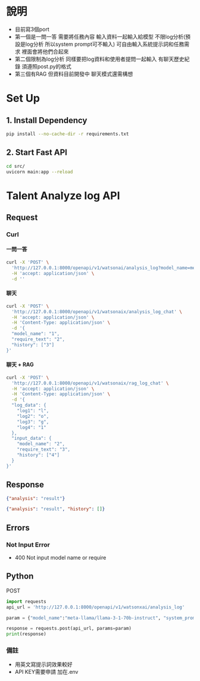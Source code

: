 # 說明
- 目前寫3個port 
- 第一個是一問一答 需要將任務內容 輸入資料一起輸入給模型 不限log分析(預設是log分析 所以system prompt可不輸入) 可自由輸入系統提示詞和任務需求 裡面會將他們合起來
- 第二個限制為log分析 同樣要把log資料和使用者提問一起輸入 有聊天歷史紀錄 須遵照post.py的格式
- 第三個有RAG 但資料目前開發中 聊天模式還需構想

# Set Up
## 1. Install Dependency
```bash
pip install --no-cache-dir -r requirements.txt
```

## 2. Start Fast API
```bash
cd src/
uvicorn main:app --reload
```

# Talent Analyze log API

## Request
### Curl
#### 一問一答
``` bash
curl -X 'POST' \
  'http://127.0.0.1:8000/openapi/v1/watsonai/analysis_log?model_name=meta-llama%2Fllama-3-1-70b-instruct&system_prompt=1&require_text=2' \
  -H 'accept: application/json' \
  -d ''
```

#### 聊天
``` bash
curl -X 'POST' \
  'http://127.0.0.1:8000/openapi/v1/watsonaix/analysis_log_chat' \
  -H 'accept: application/json' \
  -H 'Content-Type: application/json' \
  -d '{
  "model_name": "1",
  "require_text": "2",
  "history": ["3"]
}'
```

#### 聊天 + RAG
```bash
curl -X 'POST' \
  'http://127.0.0.1:8000/openapi/v1/watsonaix/rag_log_chat' \
  -H 'accept: application/json' \
  -H 'Content-Type: application/json' \
  -d '{
  "log_data": {
    "log1": "l",
    "log2": "o",
    "log3": "g",
    "log4": "1"
  },
  "input_data": {
    "model_name": "2",
    "require_text": "3",
    "history": ["4"]
  }
}'
```

## Response

```json
{"analysis": "result"}
```

```json
{"analysis": "result", "history": []}
```

## Errors
### Not Input Error
- 400 Not input model name or require

## Python
POST
```python
import requests
api_url = 'http://127.0.0.1:8000/openapi/v1/watsonxai/analysis_log'

param = {"model_name":"meta-llama/llama-3-1-70b-instruct", "system_prompt":"", "require_text": require_text}

response = requests.post(api_url, params=param)
print(response)
```

### 備註
- 用英文寫提示詞效果較好
- API KEY需要申請 加在.env